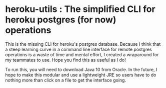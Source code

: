 # heroku-utils : The simplified CLI for heroku postgres (for now) operations


This is the missing CLI for heroku's postgres database. Because I think that a steep learning curve in a command line interface for remote postgres operations is a waste of time and mental effort, I created a wraparound for my teammates to use. Hope you find this as useful as I do!

To run this, you will need to download Java 10 from Oracle. In the future, I hope to make this modular and use a lightweight JRE so users have to do nothing more than click on a file to get the interface going.
